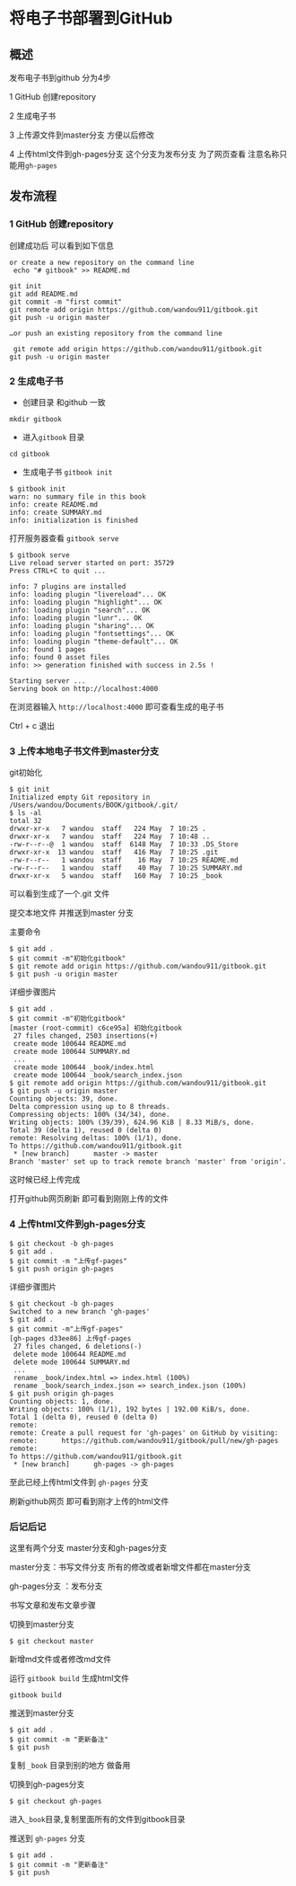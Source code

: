 # 将电子书部署到GitHub


## 概述

发布电子书到github 分为4步

1 GitHub 创建repository

2 生成电子书

3 上传源文件到master分支 方便以后修改

4 上传html文件到gh-pages分支 这个分支为发布分支 为了网页查看 注意名称只能用`gh-pages`


## 发布流程

### 1 GitHub 创建repository

创建成功后 可以看到如下信息

```
or create a new repository on the command line
 echo "# gitbook" >> README.md

git init
git add README.md
git commit -m "first commit"
git remote add origin https://github.com/wandou911/gitbook.git
git push -u origin master
                
…or push an existing repository from the command line

 git remote add origin https://github.com/wandou911/gitbook.git
git push -u origin master
```


### 2 生成电子书

* 创建目录 和github 一致

`mkdir gitbook`

* 进入`gitbook` 目录

`cd gitbook`

*  生成电子书 `gitbook init`

```
$ gitbook init
warn: no summary file in this book 
info: create README.md 
info: create SUMMARY.md 
info: initialization is finished 
```

打开服务器查看 `gitbook serve`

```
$ gitbook serve
Live reload server started on port: 35729
Press CTRL+C to quit ...

info: 7 plugins are installed 
info: loading plugin "livereload"... OK 
info: loading plugin "highlight"... OK 
info: loading plugin "search"... OK 
info: loading plugin "lunr"... OK 
info: loading plugin "sharing"... OK 
info: loading plugin "fontsettings"... OK 
info: loading plugin "theme-default"... OK 
info: found 1 pages 
info: found 0 asset files 
info: >> generation finished with success in 2.5s ! 

Starting server ...
Serving book on http://localhost:4000
```
在浏览器输入 `http://localhost:4000` 即可查看生成的电子书

Ctrl + c 退出 

### 3 上传本地电子书文件到master分支 

git初始化

```
$ git init
Initialized empty Git repository in /Users/wandou/Documents/BOOK/gitbook/.git/
$ ls -al
total 32
drwxr-xr-x   7 wandou  staff   224 May  7 10:25 .
drwxr-xr-x   7 wandou  staff   224 May  7 10:48 ..
-rw-r--r--@  1 wandou  staff  6148 May  7 10:33 .DS_Store
drwxr-xr-x  13 wandou  staff   416 May  7 10:25 .git
-rw-r--r--   1 wandou  staff    16 May  7 10:25 README.md
-rw-r--r--   1 wandou  staff    40 May  7 10:25 SUMMARY.md
drwxr-xr-x   5 wandou  staff   160 May  7 10:25 _book
```
可以看到生成了一个.git 文件

提交本地文件 并推送到master 分支

主要命令

```
$ git add .
$ git commit -m"初始化gitbook"
$ git remote add origin https://github.com/wandou911/gitbook.git
$ git push -u origin master
```

详细步骤图片

```
$ git add .
$ git commit -m"初始化gitbook"
[master (root-commit) c6ce95a] 初始化gitbook
 27 files changed, 2503 insertions(+)
 create mode 100644 README.md
 create mode 100644 SUMMARY.md
 ...
 create mode 100644 _book/index.html
 create mode 100644 _book/search_index.json
$ git remote add origin https://github.com/wandou911/gitbook.git
$ git push -u origin master
Counting objects: 39, done.
Delta compression using up to 8 threads.
Compressing objects: 100% (34/34), done.
Writing objects: 100% (39/39), 624.96 KiB | 8.33 MiB/s, done.
Total 39 (delta 1), reused 0 (delta 0)
remote: Resolving deltas: 100% (1/1), done.
To https://github.com/wandou911/gitbook.git
 * [new branch]      master -> master
Branch 'master' set up to track remote branch 'master' from 'origin'.
```

这时候已经上传完成

打开github网页刷新 即可看到刚刚上传的文件


### 4 上传html文件到gh-pages分支

```
$ git checkout -b gh-pages
$ git add .
$ git commit -m "上传gf-pages"
$ git push origin gh-pages
```

详细步骤图片

```
$ git checkout -b gh-pages
Switched to a new branch 'gh-pages'
$ git add .
$ git commit -m"上传gf-pages"
[gh-pages d33ee86] 上传gf-pages
 27 files changed, 6 deletions(-)
 delete mode 100644 README.md
 delete mode 100644 SUMMARY.md
 ...
 rename _book/index.html => index.html (100%)
 rename _book/search_index.json => search_index.json (100%)
$ git push origin gh-pages
Counting objects: 1, done.
Writing objects: 100% (1/1), 192 bytes | 192.00 KiB/s, done.
Total 1 (delta 0), reused 0 (delta 0)
remote: 
remote: Create a pull request for 'gh-pages' on GitHub by visiting:
remote:      https://github.com/wandou911/gitbook/pull/new/gh-pages
remote: 
To https://github.com/wandou911/gitbook.git
 * [new branch]      gh-pages -> gh-pages
```

至此已经上传html文件到 `gh-pages` 分支

刷新github网页 即可看到刚才上传的html文件

### 后记后记

这里有两个分支 master分支和gh-pages分支 

master分支：书写文件分支 所有的修改或者新增文件都在master分支 

gh-pages分支 ：发布分支 

书写文章和发布文章步骤

切换到master分支

`$ git checkout master` 

新增md文件或者修改md文件 

运行  `gitbook build` 生成html文件

`gitbook build` 

推送到master分支

```
$ git add .
$ git commit -m "更新备注"
$ git push
```

复制  `_book` 目录到别的地方 做备用

切换到gh-pages分支

`$ git checkout gh-pages`

进入`_book`目录,复制里面所有的文件到gitbook目录

推送到 `gh-pages` 分支

```
$ git add .
$ git commit -m "更新备注"
$ git push
```


